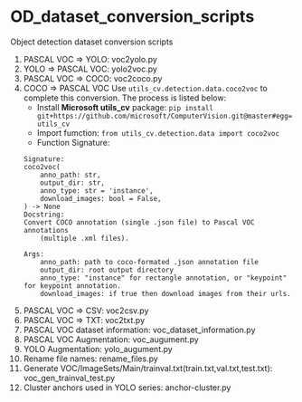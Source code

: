 # OD_dataset_conversion_scripts
Object detection dataset conversion scripts

1. PASCAL VOC => YOLO: voc2yolo.py
2. YOLO => PASCAL VOC: yolo2voc.py
3. PASCAL VOC => COCO: voc2coco.py
4. COCO => PASCAL VOC
   Use `utils_cv.detection.data.coco2voc` to complete this conversion. The process is listed below:
   - Install **Microsoft utils_cv** package: `pip install git+https://github.com/microsoft/ComputerVision.git@master#egg=utils_cv`
   - Import fumction: `from utils_cv.detection.data import coco2voc`
   - Function Signature: 
    ```
    Signature:
    coco2voc(
        anno_path: str,
        output_dir: str,
        anno_type: str = 'instance',
        download_images: bool = False,
    ) -> None
    Docstring:
    Convert COCO annotation (single .json file) to Pascal VOC annotations
        (multiple .xml files).

    Args:
        anno_path: path to coco-formated .json annotation file
        output_dir: root output directory
        anno_type: "instance" for rectangle annotation, or "keypoint" for keypoint annotation.
        download_images: if true then download images from their urls.
    ```
5. PASCAL VOC => CSV: voc2csv.py
6. PASCAL VOC => TXT: voc2txt.py
7. PASCAL VOC dataset information: voc_dataset_information.py
8. PASCAL VOC Augmentation: voc_augument.py
9.  YOLO Augmentation: yolo_augument.py
10. Rename file names: rename_files.py
11. Generate VOC/ImageSets/Main/trainval.txt(train.txt,val.txt,test.txt): voc_gen_trainval_test.py
12. Cluster anchors used in YOLO series: anchor-cluster.py
